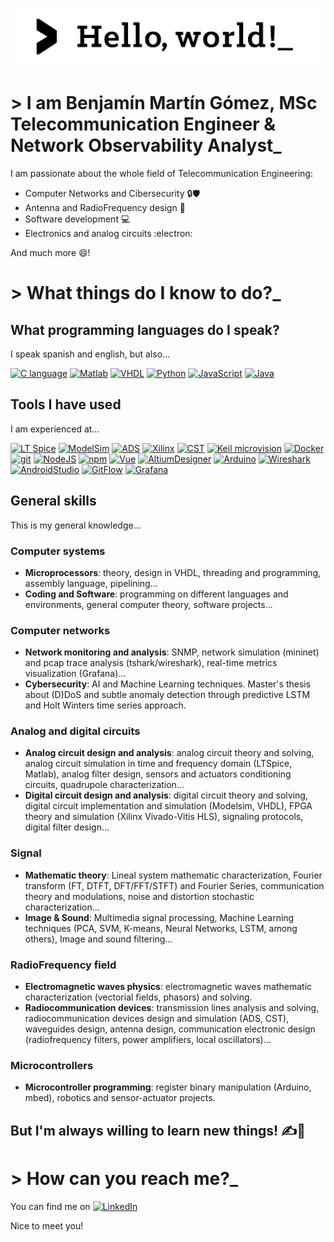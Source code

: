 <!--
**mg-Ben/mg-Ben** is a ✨ _special_ ✨ repository because its `README.md` (this file) appears on your GitHub profile.

Here are some ideas to get you started:

- 🔭 I’m currently working on ...
- 🌱 I’m currently learning ...
- 👯 I’m looking to collaborate on ...
- 🤔 I’m looking for help with ...
- 💬 Ask me about ...
- 📫 How to reach me: ...
- 😄 Pronouns: ...
- ⚡ Fun fact: ...
-->

<!--Title-->
<!--With HTML code-->
<!--<h1 align="center">Hello world!\n</h1>-->
<!--With Markdown image code: cannot edit image properties-->
<!--![Alt text](https://github.com/mg-Ben/mg-Ben/blob/main/images/hello_world_title.jpg)-->
<!--With HTML image code: allows editing image properties-->
<img src="https://github.com/mg-Ben/mg-Ben/blob/main/images/binary_image_2.jpg" class="center"></img>

# > I am Benjamín Martín Gómez, MSc Telecommunication Engineer & Network Observability Analyst_
I am passionate about the whole field of Telecommunication Engineering:
- Computer Networks and Cibersecurity 🔒🛡️
- Antenna and RadioFrequency design 📡
- Software development 💻
- Electronics and analog circuits :electron:

And much more 😄!

#  > What things do I know to do?_
## What programming languages do I speak?
I speak spanish and english, but also...
<!-- Supported icons: https://simpleicons.org/ Just copy the icon title -->
<!-- Badges can be found at: https://shields.io/ -->
[![C language](https://img.shields.io/badge/>C_language-grey?logo=c)](https://github.com/mg-Ben/mg-Ben/edit/main/README.md)
[![Matlab](https://img.shields.io/badge/Matlab-orange)](https://github.com/mg-Ben/mg-Ben/edit/main/README.md)
[![VHDL](https://img.shields.io/badge/VHDL-white)](https://github.com/mg-Ben/mg-Ben/edit/main/README.md)
[![Python](https://img.shields.io/badge/>-Python-3776AB?logo=python)](https://github.com/mg-Ben/mg-Ben/edit/main/README.md)
[![JavaScript](https://img.shields.io/badge/>-JavaScript-F7DF1E?logo=javascript)](https://github.com/mg-Ben/mg-Ben/edit/main/README.md)
[![Java](https://img.shields.io/badge/Java-red)](https://github.com/mg-Ben/mg-Ben/edit/main/README.md)

## Tools I have used
I am experienced at...

[![LT Spice](https://img.shields.io/badge/LT_Spice-red)](https://github.com/mg-Ben/mg-Ben/edit/main/README.md)
[![ModelSim](https://img.shields.io/badge/ModelSim-black)](https://github.com/mg-Ben/mg-Ben/edit/main/README.md)
[![ADS](https://img.shields.io/badge/ADS-orange)](https://github.com/mg-Ben/mg-Ben/edit/main/README.md)
[![Xilinx](https://img.shields.io/badge/>-Xilinx_ISE-E01F27?logo=xilinx&logoColor=E01F27)](https://github.com/mg-Ben/mg-Ben/edit/main/README.md)
[![CST](https://img.shields.io/badge/CST-8dccf3)](https://github.com/mg-Ben/mg-Ben/edit/main/README.md)
[![Keil microvision](https://img.shields.io/badge/>-Keil_Microvision-0091BD?logo=arm)](https://github.com/mg-Ben/mg-Ben/edit/main/README.md)
[![Docker](https://img.shields.io/badge/>-Docker-blue?logo=docker)](https://github.com/mg-Ben/mg-Ben/edit/main/README.md)
[![git](https://img.shields.io/badge/>-git-F05032?logo=git)](https://github.com/mg-Ben/mg-Ben/edit/main/README.md)
[![NodeJS](https://img.shields.io/badge/>-nodeJS-339933?logo=nodedotjs)](https://github.com/mg-Ben/mg-Ben/edit/main/README.md)
[![npm](https://img.shields.io/badge/>-npm-CB3837?logo=npm)](https://github.com/mg-Ben/mg-Ben/edit/main/README.md)
[![Vue](https://img.shields.io/badge/>-Vue-4FC08D?logo=vuedotjs)](https://github.com/mg-Ben/mg-Ben/edit/main/README.md)
[![AltiumDesigner](https://img.shields.io/badge/>-Altium_Designer-A5915F?logo=altiumdesigner)](https://github.com/mg-Ben/mg-Ben/edit/main/README.md)
[![Arduino](https://img.shields.io/badge/>-Arduino_IDE-00878F?logo=arduino&logoColor=00878F)](https://github.com/mg-Ben/mg-Ben/edit/main/README.md)
[![Wireshark](https://img.shields.io/badge/Wireshark-1679A7)](https://github.com/mg-Ben/mg-Ben/edit/main/README.md)
[![AndroidStudio](https://img.shields.io/badge/>-Android_Studio-3DDC84?logo=androidstudio)](https://github.com/mg-Ben/mg-Ben/edit/main/README.md)
[![GitFlow](https://img.shields.io/badge/>-Git_Flow-0052CC?logo=atlassian&logoColor=0052CC)](https://github.com/mg-Ben/mg-Ben/edit/main/README.md)
[![Grafana](https://img.shields.io/badge/>-Grafana-F46800?logo=grafana)](https://github.com/mg-Ben/mg-Ben/edit/main/README.md)


## General skills
This is my general knowledge...

### Computer systems
- **Microprocessors**: theory, design in VHDL, threading and programming, assembly language, pipelining...
- **Coding and Software**: programming on different languages and environments, general computer theory, software projects...

### Computer networks
- **Network monitoring and analysis**: SNMP, network simulation (mininet) and pcap trace analysis (tshark/wireshark), real-time metrics visualization (Grafana)...
- **Cybersecurity**: AI and Machine Learning techniques. Master's thesis about (D)DoS and subtle anomaly detection through predictive LSTM and Holt Winters time series approach.

### Analog and digital circuits
- **Analog circuit design and analysis**: analog circuit theory and solving, analog circuit simulation in time and frequency domain (LTSpice, Matlab), analog filter design, sensors and actuators conditioning circuits, quadrupole characterization...
- **Digital circuit design and analysis**: digital circuit theory and solving, digital circuit implementation and simulation (Modelsim, VHDL), FPGA theory and simulation (Xilinx Vivado-Vitis HLS), signaling protocols, digital filter design...

### Signal
- **Mathematic theory**: Lineal system mathematic characterization, Fourier transform (FT, DTFT, DFT/FFT/STFT) and Fourier Series, communication theory and modulations, noise and distortion stochastic characterization...
- **Image & Sound**: Multimedia signal processing, Machine Learning techniques (PCA, SVM, K-means, Neural Networks, LSTM, among others), Image and sound filtering...

### RadioFrequency field
- **Electromagnetic waves physics**: electromagnetic waves mathematic characterization (vectorial fields, phasors) and solving.
- **Radiocommunication devices**: transmission lines analysis and solving, radiocommunication devices design and simulation (ADS, CST), waveguides design, antenna design, communication electronic design (radiofrequency filters, power amplifiers, local oscillators)...

### Microcontrollers
- **Microcontroller programming**: register binary manipulation (Arduino, mbed), robotics and sensor-actuator projects.

## But I'm always willing to learn new things! ✍️📘

# > How can you reach me?_
You can find me on [![LinkedIn](https://img.shields.io/badge/>-LinkedIn-0A66C2?logo=linkedin)](https://www.linkedin.com/in/benjam%C3%ADn-mart%C3%ADn-g%C3%B3mez-60a8ab271/)

Nice to meet you!
